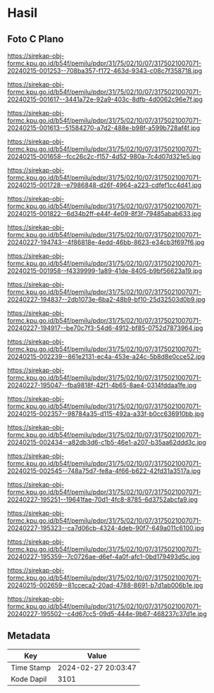 # Hasil

## Foto C Plano

https://sirekap-obj-formc.kpu.go.id/b54f/pemilu/pdpr/31/75/02/10/07/3175021007071-20240215-001253--708ba357-f172-463d-9343-c08c7f358718.jpg

https://sirekap-obj-formc.kpu.go.id/b54f/pemilu/pdpr/31/75/02/10/07/3175021007071-20240215-001617--3441a72e-92a9-403c-8dfb-4d0062c96e7f.jpg

https://sirekap-obj-formc.kpu.go.id/b54f/pemilu/pdpr/31/75/02/10/07/3175021007071-20240215-001613--51584270-a7d2-488e-b98f-a599b728af4f.jpg

https://sirekap-obj-formc.kpu.go.id/b54f/pemilu/pdpr/31/75/02/10/07/3175021007071-20240215-001658--fcc26c2c-f157-4d52-980a-7c4d07d321e5.jpg

https://sirekap-obj-formc.kpu.go.id/b54f/pemilu/pdpr/31/75/02/10/07/3175021007071-20240215-001728--e7986848-d26f-4964-a223-cdfef1cc4d41.jpg

https://sirekap-obj-formc.kpu.go.id/b54f/pemilu/pdpr/31/75/02/10/07/3175021007071-20240215-001822--6d34b2ff-e44f-4e09-8f3f-79485abab633.jpg

https://sirekap-obj-formc.kpu.go.id/b54f/pemilu/pdpr/31/75/02/10/07/3175021007071-20240227-194743--4f86818e-4edd-46bb-8623-e34cb3f697f6.jpg

https://sirekap-obj-formc.kpu.go.id/b54f/pemilu/pdpr/31/75/02/10/07/3175021007071-20240215-001958--f4339999-1a89-41de-8405-b9bf56623a19.jpg

https://sirekap-obj-formc.kpu.go.id/b54f/pemilu/pdpr/31/75/02/10/07/3175021007071-20240227-194837--2db1073e-6ba2-48b9-bf10-25d32503d0b9.jpg

https://sirekap-obj-formc.kpu.go.id/b54f/pemilu/pdpr/31/75/02/10/07/3175021007071-20240227-194917--be70c7f3-54d6-4912-bf85-0752d7873964.jpg

https://sirekap-obj-formc.kpu.go.id/b54f/pemilu/pdpr/31/75/02/10/07/3175021007071-20240215-002239--861e2131-ec4a-453e-a24c-5b8d8e0cce52.jpg

https://sirekap-obj-formc.kpu.go.id/b54f/pemilu/pdpr/31/75/02/10/07/3175021007071-20240227-195047--fba9818f-42f1-4b65-8ae4-0314fddaa1fe.jpg

https://sirekap-obj-formc.kpu.go.id/b54f/pemilu/pdpr/31/75/02/10/07/3175021007071-20240215-002357--98784a35-d115-492a-a33f-b0cc636910bb.jpg

https://sirekap-obj-formc.kpu.go.id/b54f/pemilu/pdpr/31/75/02/10/07/3175021007071-20240215-002434--a82db3d6-c1b5-46e1-a207-b35aa62ddd3c.jpg

https://sirekap-obj-formc.kpu.go.id/b54f/pemilu/pdpr/31/75/02/10/07/3175021007071-20240215-002545--748a75d7-fe8a-4f66-b622-42fd31a3517a.jpg

https://sirekap-obj-formc.kpu.go.id/b54f/pemilu/pdpr/31/75/02/10/07/3175021007071-20240227-195251--19641fae-70d1-4fc8-8785-6d3752abcfa9.jpg

https://sirekap-obj-formc.kpu.go.id/b54f/pemilu/pdpr/31/75/02/10/07/3175021007071-20240227-195323--ca7d06cb-4324-4deb-90f7-649a011c6100.jpg

https://sirekap-obj-formc.kpu.go.id/b54f/pemilu/pdpr/31/75/02/10/07/3175021007071-20240227-195359--7c0726ae-d6ef-4a0f-afc1-0bd179493d5c.jpg

https://sirekap-obj-formc.kpu.go.id/b54f/pemilu/pdpr/31/75/02/10/07/3175021007071-20240215-002659--81cceca2-20ad-4788-8691-b7d1ab006b1e.jpg

https://sirekap-obj-formc.kpu.go.id/b54f/pemilu/pdpr/31/75/02/10/07/3175021007071-20240227-195502--c4d67cc5-09d5-444e-9b67-468237c37d1e.jpg


## Metadata

| Key        | Value               |
| ---------- | ------------------- |
| Time Stamp | 2024-02-27 20:03:47 |
| Kode Dapil | 3101                |



